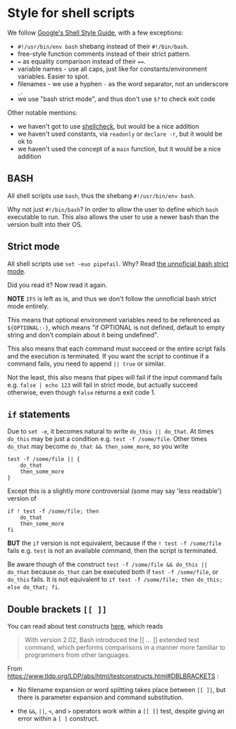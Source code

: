 # Style for shell scripts


We follow [Google's Shell Style Guide](https://google.github.io/styleguide/shellguide.html),
with a few exceptions:

* `#!/usr/bin/env bash` shebang instead of their `#!/bin/bash`.
* free-style function comments instead of their strict pattern.
* `=` as equality comparison instead of their `==`.
* variable names - use all caps, just like for constants/environment variables. Easier to spot.
* filenames - we use a hyphen `-` as the word separator, not an underscore `_`.
* we use "bash strict mode", and thus don't use `$?` to check exit code

Other notable mentions:

* we haven't got to use [shellcheck](https://github.com/koalaman/shellcheck), but would be a nice addition
* we haven't used constants, via `readonly` or `declare -r`, but it would be ok to
* we haven't used the concept of a `main` function, but it would be a nice addition


## BASH

All shell scripts use `bash`, thus the shebang `#!/usr/bin/env bash`.

Why not just `#!/bin/bash`? In order to allow the user to define which `bash` executable to run.
This also allows the user to use a newer bash than the version built into their OS.


## Strict mode

All shell scripts use `set -euo pipefail`.
Why? Read [the unnoficial bash strict mode](http://redsymbol.net/articles/unofficial-bash-strict-mode/).

Did you read it? Now read it again.

**NOTE** `IFS` is left as is, and thus we don't follow the unnoficial bash strict mode entirely.

This means that optional environment variables need to be referenced as `${OPTIONAL:-}`,
which means "if OPTIONAL is not defined, default to empty string and don't complain about it being undefined".

This also means that each command must succeed or the entire script fails and the execution is terminated.
If you want the script to continue if a command fails, you need to append `|| true` or similar.

Not the least, this also means that pipes will fail if the input command fails
e.g. `false | echo 123` will fail in strict mode, but actually succeed otherwise,
even though `false` returns a exit code 1.


## `if` statements

Due to `set -e`, it becomes natural to write `do_this || do_that`.
At times `do_this` may be just a condition e.g. `test -f /some/file`.
Other times `do_that` may become `do_that && then_some_more`, so you write

```shell
test -f /some/file || {
    do_that
    then_some_more
}
```

Except this is a slightly more controversial (some may say 'less readable') version of

```shell
if ! test -f /some/file; then
    do_that
    then_some_more
fi
```

**BUT** the `if` version is not equivalent, because if the `! test -f /some/file` fails
e.g. `test` is not an available command, then the script is terminated.

Be aware though of the construct `test -f /some/file && do_this || do_that` because `do_that` can be executed
both if `test -f /some/file`, or `do_this` fails.
It is not equivalent to `if test -f /some/file; then do_this; else do_that; fi`.


## Double brackets `[[ ]]`

You can read about test constructs [here](https://www.tldp.org/LDP/abs/html/testconstructs.html),
which reads

> With version 2.02, Bash introduced the [[ ... ]] extended test command,
> which performs comparisons in a manner more familiar to programmers from other languages.

From https://www.tldp.org/LDP/abs/html/testconstructs.html#DBLBRACKETS :

* No filename expansion or word splitting takes place between `[[ ]]`,
  but there is parameter expansion and command substitution.

* the `&&`, `||`, `<`, and `>` operators work within a `[[ ]]` test,
despite giving an error within a `[ ]` construct.
